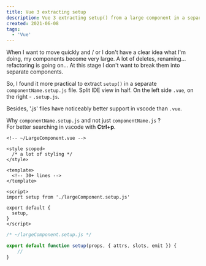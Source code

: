```yaml
---
title: Vue 3 extracting setup
description: Vue 3 extracting setup() from a large component in a separate file
created: 2021-06-08
tags:
  - 'Vue'
---
```


When I want to move quickly and / or I don't have a clear idea what I'm doing, my components become very large. A lot of deletes, renaming... refactoring is going on... At this stage I don't want to break them into separate components.

So, I found it more practical to extract `setup()` in a separate `componentName.setup.js` file. Split IDE view in half.
On the left side `.vue`, on the right - `.setup.js`.

Besides, '.js' files have noticeably better support in vscode than `.vue`.

Why `componentName.setup.js` and not just `componentName.js` ?\
For better searching in vscode with **Ctrl+p**.

```markup
<!-- ~/LargeComponent.vue -->

<style scoped>
  /* a lot of styling */
</style>

<template>
  <!-- 30+ lines -->
</template>

<script>
import setup from './largeComponent.setup.js'

export default {
  setup,
}
</script>
```

```js
/* ~/largeComponent.setup.js */

export default function setup(props, { attrs, slots, emit }) {
	//
}
```
